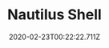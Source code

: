 ---
templateKey: blog-post
featuredpost: false
date: 2020-02-23T00:22:22.711Z
title: Nautilus Shell
description: An ancient shell.
type: forage
sellPrice: 120
energy: 
health: 
featuredimage: /img/Nautilus_Shell.png
tags:
  - forageable
  - Field Research Bundle
  - Beach
  - winter
  - inedible
---